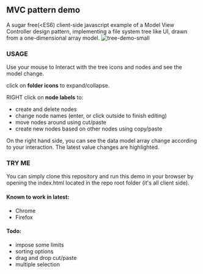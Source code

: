 ## MVC pattern demo

A sugar free(&lt;ES6) client-side javascript example of a Model View Controller design pattern, implementing a file system tree like UI, drawn from a one-dimensional array model.
![tree-demo-small](https://github.com/diogomoreda/tree/assets/6032350/e0f50ce2-d052-4d34-b2df-ebad0f5858d6)


### USAGE
Use your mouse to Interact with the tree icons and nodes and see the model change.

click on **folder icons** to expand/collapse.

RIGHT click on **node labels** to:
            
- create and delete nodes
- change node names (enter, or click outside to finish editing)
- move nodes around using cut/paste
- create new nodes based on other nodes using copy/paste

On the right hand side, you can see the data model array change according to your interaction. The latest value changes are highlighted.

### TRY ME
You can simply clone this repository and run this demo in your browser by opening the index.html located in the repo root folder (it's all client side).

#### Known to work in latest:
- Chrome
- Firefox

#### Todo:
- impose some limits
- sorting options
- drag and drop cut/paste
- multiple selection
